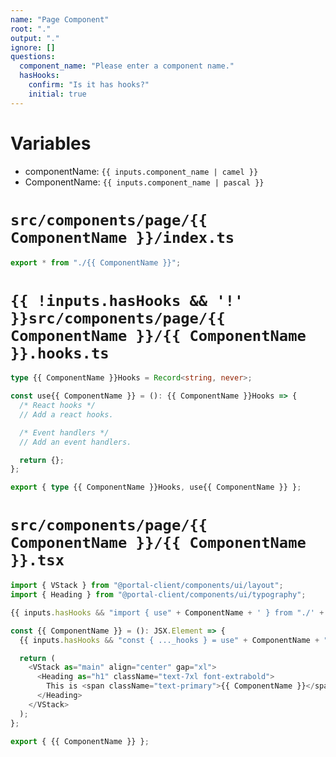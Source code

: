 ```yaml
---
name: "Page Component"
root: "."
output: "."
ignore: []
questions:
  component_name: "Please enter a component name."
  hasHooks:
    confirm: "Is it has hooks?"
    initial: true
---
```


# Variables

- componentName: `{{ inputs.component_name | camel }}`
- ComponentName: `{{ inputs.component_name | pascal }}`

# `src/components/page/{{ ComponentName }}/index.ts`

```ts
export * from "./{{ ComponentName }}";
```

# `{{ !inputs.hasHooks && '!' }}src/components/page/{{ ComponentName }}/{{ ComponentName }}.hooks.ts`

```ts
type {{ ComponentName }}Hooks = Record<string, never>;

const use{{ ComponentName }} = (): {{ ComponentName }}Hooks => {
  /* React hooks */
  // Add a react hooks.

  /* Event handlers */
  // Add an event handlers.

  return {};
};

export { type {{ ComponentName }}Hooks, use{{ ComponentName }} };
```

# `src/components/page/{{ ComponentName }}/{{ ComponentName }}.tsx`

```ts
import { VStack } from "@portal-client/components/ui/layout";
import { Heading } from "@portal-client/components/ui/typography";

{{ inputs.hasHooks && "import { use" + ComponentName + ' } from "./' + ComponentName + '.hooks";' }}

const {{ ComponentName }} = (): JSX.Element => {
  {{ inputs.hasHooks && "const { ..._hooks } = use" + ComponentName + "();" }}

  return (
    <VStack as="main" align="center" gap="xl">
      <Heading as="h1" className="text-7xl font-extrabold">
        This is <span className="text-primary">{{ ComponentName }}</span>.
      </Heading>
    </VStack>
  );
};

export { {{ ComponentName }} };
```
